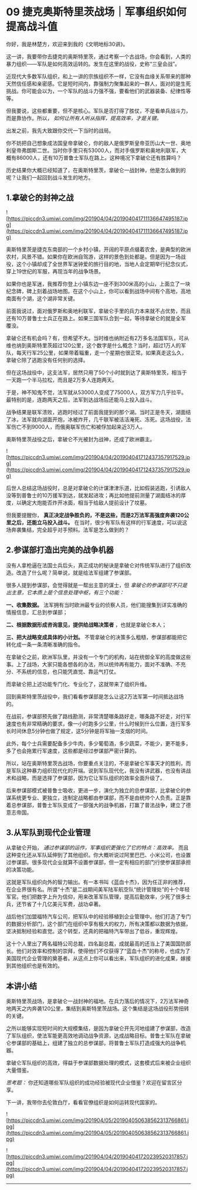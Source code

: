 # 09 捷克奥斯特里茨战场｜军事组织如何提高战斗值

你好，我是林楚方，欢迎来到我的《文明地标30讲》。

这一讲，我要带你去捷克的奥斯特里茨，通过考察一个古战场，你会看到，人类的暴力组织——军队是如何高效运转的。发生在这里的战役，史称“三皇会战”。

近现代大多数军队组织，和上一讲的宗族组织不一样，它没有血缘关系带来的那种天然信任感和亲密感。它是短时间内，靠强制力聚集起来的一群人，面对的是生死挑战。你可能会以为，一个军队的战斗力强不强，要看他们的武器装备、纪律性等等。

但我要说，这些都重要，但不是核心。军队是否打得了胜仗，不是看单兵战斗力，而是靠协作。所以， *如何让所有人听从指挥，提高效率，才是关键。*

出发之前，我先大致跟你交代一下当时的战局。

你不妨把自己想象成法国皇帝拿破仑，你的敌人是俄罗斯皇帝亚历山大一世、奥地利皇帝弗朗斯二世。当时你手里只有53000人，而对手俄罗斯和奥地利联军，大概有86000人，还有10万普鲁士军队在路上。这种境况下拿破仑还有胜算吗？

历史结果你大概已经知道了，在奥斯特里茨，拿破仑一战封神，他是怎么做到的呢？让我们一起回到战斗发生的地方。

## 1.拿破仑的封神之战

![https://piccdn3.umiwi.com/img/201904/04/201904041711136647495187.jpg](https://piccdn3.umiwi.com/img/201904/04/201904041711136647495187.jpg)

奥斯特里茨是捷克东南部的一个乡村小镇，开阔的平原点缀着农舍，是典型的欧洲农村，风景不错。如果你在欧洲自驾游，这样的景色到处都是。但是因为一场战役，这个小镇却成了全世界军迷钟爱的旅行目的地，当地人会定期举行纪念仪式，穿上19世纪的军服，再现当年的战争场景。

如果你也是军迷，我推荐你登上小镇东边一座不到300米高的小山，上面立了一块纪念碑，碑上刻着战场地图。在这个小山上，你可以看到战场中间有个高地，高地南面有个湖，这个湖非常关键。 

前面我说过，面对俄罗斯和奥地利联军，拿破仑手里的兵力本来就不占优势，而且还有10万普鲁士士兵正在路上。如果三国军队合到一起，等待拿破仑的就是全军覆没。

拿破仑还有机会吗？有，但希望不大。当时维也纳附近有2万多名法国军队，可从维也纳到奥斯特里茨超过120公里，这个数字是什么概念？当时，超过1万人的军队，每天行军25公里，如果带着辎重，走一个星期也很正常。如果真走这么久，拿破仑除了逃跑没有任何别的选择。

但在这场战役中，这支法军，居然只用了50个小时就到达了奥斯特里茨，相当于一天跑一个半马拉松，而且是2万多人连跑两天。

于是，神不知鬼不觉，法军就从53000人变成了75000人，双方军力几乎拉平。最特别的是，连跑两天之后，法军到达战场后还能马上投入战斗。

战争结果是联军溃败，逃跑时经过了前面我提到的那个湖。当时正是冬天，湖面结了冰，法军就向湖面开炮，冰被炸开，几千联军被活活淹死、冻死。这场战役，法军伤亡不到9000人，而俄奥联军伤亡和被俘加起来近3万人。

奥斯特里茨战役之后，拿破仑不光被封为战神，还成了欧洲霸主。

![https://piccdn3.umiwi.com/img/201904/04/201904041712437357917529.jpg](https://piccdn3.umiwi.com/img/201904/04/201904041712437357917529.jpg)

后世人总结这场战役时，总是对拿破仑的计谋津津乐道，比如假装逃跑，引诱敌人没等到普鲁士的10万援军到达，就发起进攻；再比如他提前测量了湖面结冰的厚度，以确定大炮能否炸开冰面，相当于给敌人提前设计了坟墓。

但我要提醒你， **真正决定战争胜负的，不是这些，而是2万法军高强度奔袭120公里之后，还能立马投入战斗。** 在当时，很少有军队有这样的行军速度，可以说这场奔袭集结，完全超乎对手预料。法军是怎么做到的？ 

## 2.参谋部打造出完美的战争机器

没有人拿枪逼在法国士兵后头，真正成功的秘诀是拿破仑对传统军队进行了组织改造。改造了什么呢？简单说，就是给法军组建了参谋部。

很多人提到参谋部，会觉得就是一帮出主意的谋士，但 *拿破仑的参谋部可不只是出主意，它本质上是个信息处理中枢，有三个功能：*

 **一、收集数据。** 法军拥有当时欧洲最专业的侦察人员，他们能搜集到详实准确的情报信息，汇总到参谋部；

 **二、根据数据形成咨询意见，提供给战略决策者** ，也就是拿破仑本人；

 **三、把大战略变成具体的小计划。** 不管拿破仑的决策多么粗糙，参谋部都能把它转化成一条一条清晰准确的指令。

在拿破仑之前，欧洲军队里，并没有一个专门的机构，站在统御全军的高度做这些事。上了战场，大家只能各想各的办法，所以统帅再有能力，面对不准确、不充分、不系统的信息，也只能凭直觉、靠运气打仗。

而拿破仑把上述功能专门化、专业化了，这就带来了组织升维。

回到奥斯特里茨战役中，我们看看参谋部是怎么让这2万法军第一时间抵达战场的。

在战前，参谋部预先做了路线勘测，非常清楚哪条路好走，哪条路不好走，对行军速度也有非常精确的要求，像一小时跑多少公里，什么时候到什么位置，连行军多长时间休息5分钟也做了规定，这5分钟是将军抽一支烟的时间。

此外，每个士兵需要配备多少牛肉，多少葡萄酒，多少蔬菜，不能少，更不能多，多了也会拖累行军速度，这些都是经过参谋部严密计算的。

所以，站在奥斯特里茨古战场，你要重点关注的，不是拿破仑军事天才的胜利，而是军队这种暴力组织现代化的开端。说到军队现代化，我没有讲武器，也没有讲战术和战略，而是选择了参谋部，因为它让军队组织的效率全面升级了。

后来参谋部模式被普鲁士吸收，更进一步，演化为独立的总参谋部，比拿破仑的参谋系统更专业、更独立，连制定战略都由参谋部，而不是由统帅个人负责。正是靠着总参谋部，普鲁士军队变成了一部强大的战争机器，打赢了普法战争，建立了德意志帝国。

## 3.从军队到现代企业管理

从拿破仑开始， *通过参谋部的运作，军事组织更强化了它的特点：高效率。* 而且这种变化还从军队延伸到了其他组织。你大概听说过阿里巴巴、小米公司，也设置过参谋部。很多现代企业就算不设置参谋部，但一定有相应的部门行使参谋部承担的决策功能。

这就是军队组织向外的智力输出。有一本书叫《蓝血十杰》，因为任正非的推荐，在企业界很有名。所谓“十杰”是二战期间美军陆军航空队“统计管理处”的十个年轻军官。他们把数字上升为信仰，用来改革军队管理，提高后勤效率，少死了很多士兵，还节省了十几亿美元军费，战功卓著。

战后他们加盟福特汽车公司，把军队中的经验移植到企业管理中。他们打造了专门的数据分析部门，这个部门在组织中享有极大的权力，所有决策都以数据为依据，坚决抵制经验和直觉。这个转型，还真的把福特汽车带出了低谷，重现辉煌。

这十个人里出了两名福特公司总裁，四名副总裁，成就最高的还当上了美国国防部长。他们对效率和控制的崇拜，使得他们不仅获得了“蓝血十杰”的称号，也成为了美国现代企业管理的奠基者。从这点上你可以看出来，军队组织的进化成果，嫁接到其他组织也是有效的。

## 本讲小结

奥斯特里茨战场，是拿破仑一战封神的福地。在兵力落后的情况下，2万法军神奇地两天之内奔袭120公里，集结到奥斯特里茨战场。这个集结是这场战役形势扭转的关键。

之所以能够实现短时间的大规模集结，是因为拿破仑开先河地组建了参谋部，改造了军队组织，使法军能更高效地调动战争资源，达成战略目标。普鲁士军队在拿破仑参谋部的基础上，组建了独立的总参谋部，将普鲁士军队打造成强大的战争机器。

拿破仑军队组织的高效，得益于参谋部数据处理的模式，这套模式后来被企业组织大量借鉴。

 *思考题：* 你还知道哪些军队组织的成功经验被现代企业借鉴？欢迎在留言区分享。

下一讲，我带你去伦敦白厅，看看官僚组织是如何运转现代国家的。

![https://piccdn3.umiwi.com/img/201904/05/201904050638562313766861.jpg](https://piccdn3.umiwi.com/img/201904/05/201904050638562313766861.jpg)

![https://piccdn3.umiwi.com/img/201904/04/201904041720239520317857.jpg](https://piccdn3.umiwi.com/img/201904/04/201904041720239520317857.jpg)

---
